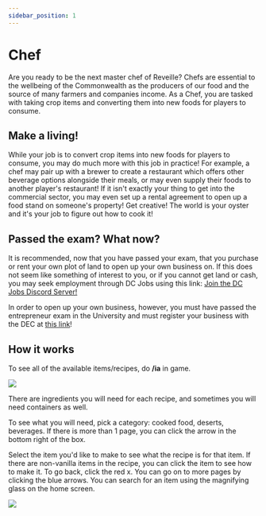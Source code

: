 ```yaml
---
sidebar_position: 1
---
```


# Chef

Are you ready to be the next master chef of Reveille? Chefs are essential to the wellbeing of the Commonwealth as the producers of our food and the source of many farmers and companies income. As a Chef, you are tasked with taking crop items and converting them into new foods for players to consume.

## Make a living!
While your job is to convert crop items into new foods for players to consume, you may do much more with this job in practice! For example, a chef may pair up with a brewer to create a restaurant which offers other beverage options alongside their meals, or may even supply their foods to another player's restaurant! If it isn't exactly your thing to get into the commercial sector, you may even set up a rental agreement to open up a food stand on someone's property! Get creative! The world is your oyster and it's your job to figure out how to cook it!

## Passed the exam? What now?
It is recommended, now that you have passed your exam, that you purchase or rent your own plot of land to open up your own business on. If this does not seem like something of interest to you, or if you cannot get land or cash, you may seek employment through DC Jobs using this link: [Join the DC Jobs Discord Server!](https://discord.com/invite/KBsatGF45q)

In order to open up your own business, however, you must have passed the entrepreneur exam in the University and must register your business with the DEC at [this link](https://discord.com/invite/KBsatGF45q)!

## How it works
To see all of the available items/recipes, do **/ia** in game.

![](https://i.imgur.com/wGbjfyJ.png)

There are ingredients you will need for each recipe, and sometimes you will need containers as well.

To see what you will need, pick a category: cooked food, deserts, beverages. If there is more than 1 page, you can click the arrow in the bottom right of the box.

Select the item you'd like to make to see what the recipe is for that item. If there are non-vanilla items in the recipe, you can click the item to see how to make it. To go back, click the red x. You can go on to more pages by clicking the blue arrows. You can search for an item using the magnifying glass on the home screen.

![](https://i.imgur.com/8h5ONyN.gif)





